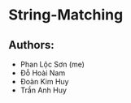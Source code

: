 # String-Matching
 
## Authors: 
 * Phan Lộc Sơn (me)
 * Đỗ Hoài Nam
 * Đoàn Kim Huy
 * Trần Anh Huy

